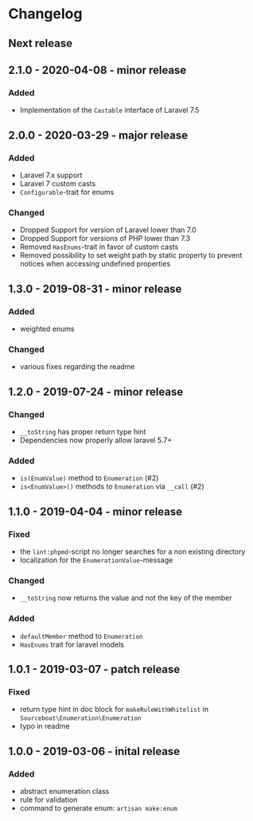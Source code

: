 # Changelog

## Next release

## 2.1.0 - 2020-04-08 - minor release

### Added

- Implementation of the `Castable` interface of Laravel 7.5 

## 2.0.0 - 2020-03-29 - major release

### Added

- Laravel 7.x support
- Laravel 7 custom casts
- `Configurable`-trait for enums

### Changed

- Dropped Support for version of Laravel lower than 7.0
- Dropped Support for versions of PHP lower than 7.3
- Removed `HasEnums`-trait in favor of custom casts
- Removed possibility to set weight path by static property to prevent notices when accessing undefined properties

## 1.3.0 - 2019-08-31 - minor release

### Added

- weighted enums

### Changed

- various fixes regarding the readme

## 1.2.0 - 2019-07-24 - minor release

### Changed

- `__toString` has proper return type hint
- Dependencies now properly allow laravel 5.7+

### Added

- `is(EnumValue)` method to `Enumeration` (#2)
- `is<EnumValue>()` methods to `Enumeration` via `__call` (#2)

## 1.1.0 - 2019-04-04 - minor release

### Fixed

- the `lint:phpmd`-script no longer searches for a non existing directory
- localization for the `EnumerationValue`-message

### Changed

- `__toString` now returns the value and not the key of the member

### Added

- `defaultMember` method to `Enumeration`
- `HasEnums` trait for laravel models

## 1.0.1 - 2019-03-07 - patch release

### Fixed

- return type hint in doc block for `makeRuleWithWhitelist` in `Sourceboat\Enumeration\Enumeration`
- typo in readme

## 1.0.0 - 2019-03-06 - inital release

### Added

- abstract enumeration class
- rule for validation
- command to generate enum: `artisan make:enum`
